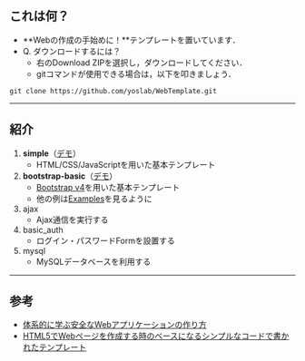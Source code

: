
## これは何？

- **Webの作成の手始めに！**テンプレートを置いています．
- Q. ダウンロードするには？
  - 右のDownload ZIPを選択し，ダウンロードしてください．
  - gitコマンドが使用できる場合は，以下を叩きましょう．

`git clone https://github.com/yoslab/WebTemplate.git`

---

## 紹介

1. **simple**（[デモ](http://yoslab.net/template/WebTemplate/simple/)）
    - HTML/CSS/JavaScriptを用いた基本テンプレート
1. **bootstrap-basic**（[デモ](http://yoslab.net/template/WebTemplate/bootstrap-basic/)）
    - [Bootstrap v4](http://v4-alpha.getbootstrap.com/)を用いた基本テンプレート
    - 他の例は[Examples](http://v4-alpha.getbootstrap.com/examples/)を見るように
1. ajax
    - Ajax通信を実行する
1. basic_auth
    - ログイン・パスワードFormを設置する
1. mysql
    - MySQLデータベースを利用する

---
## 参考
- [体系的に学ぶ安全なWebアプリケーションの作り方](http://www.amazon.co.jp/dp/4797361190)
- [HTML5でWebページを作成する時のベースになるシンプルなコードで書かれたテンプレート](http://coliss.com/articles/build-websites/operation/work/html5-template-by-sixrevisions.html)

